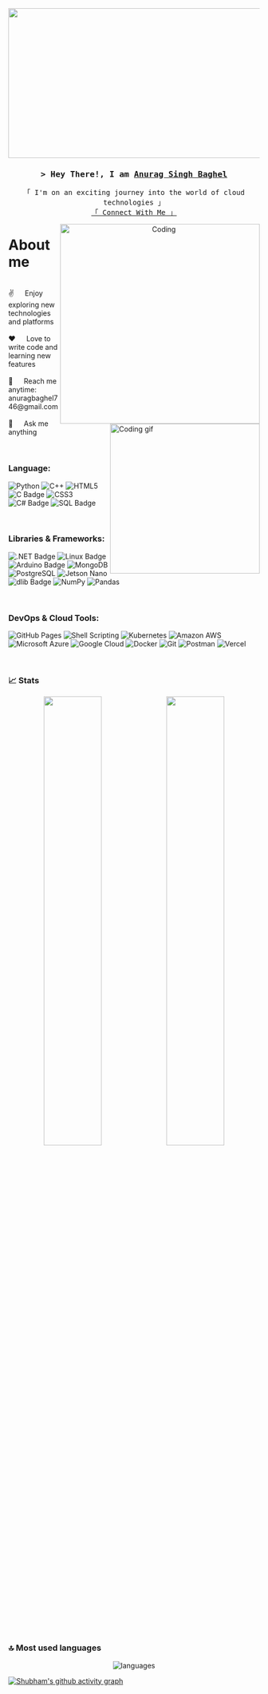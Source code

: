 <a href="https://codegrills.in">
    <img src="[https://i.pinimg.com/originals/f6/9a/98/f69a983fb6ae0f701c053d55d71f5a84.gif]" width="1200" height="300">
</a>

<!-- Intro  -->
<h3 align="center">
  <samp>
    &gt; Hey There!, I am
    <b><a target="_blank" href="https://alsiam.com">Anurag Singh Baghel</a></b>
  </samp>
</h3>

<p align="center"> 
  <samp>
      「 I'm on an exciting journey into the world of cloud technologies 」
      <br>
    <a href="https://www.linkedin.com/in/anurag-singh-358a23216">「 Connect With Me 」</a>
   
  
  </samp>
</p>

<p align="center">  
  <img align="right" alt="Coding" width="400" src="https://user-images.githubusercontent.com/74038190/212750672-2f3f2b50-c84f-4ed8-a60a-849ae69ff9df.gif">
</p>

<!-- About Section -->
# About me

<p>
  <img align="right" width="300" src="/assets/programmer.gif" alt="Coding gif" />

<br>
    ✌️ &emsp; Enjoy exploring new technologies and platforms <br/><br/>
  ❤️ &emsp; Love to write code and learning new features<br/><br/>
  📧 &emsp; Reach me anytime: anuragbaghel746@gmail.com<br/><br/>
  💬 &emsp; Ask me anything
</p>

<br>

### Language:
![Python](https://img.shields.io/badge/-Python-black?style=flat-square&logo=Python)
![C++](https://img.shields.io/badge/-C++-00599C?style=flat-square&logo=c)
![HTML5](https://img.shields.io/badge/-HTML5-E34F26?style=flat-square&logo=html5&logoColor=darkblue)
![C Badge](https://img.shields.io/badge/C-black?style=flat-square&logo=c)
![CSS3](https://img.shields.io/badge/-CSS3-1572B6?style=flat-square&logo=css3)
![C# Badge](https://img.shields.io/badge/C%23-232F3E?style=flat-square&logo=c-sharp)
![SQL Badge](https://img.shields.io/badge/SQL-blue?style=flat-square&logo=sql-server)

<br>

### Libraries & Frameworks:
![.NET Badge](https://img.shields.io/badge/.NET-blue?style=flat-square&logo=.net)
![Linux Badge](https://img.shields.io/badge/Linux-563D7C?style=flat-square&logo=linux)
![Arduino Badge](https://img.shields.io/badge/Arduino-orange?style=flat-square&logo=arduino)
![MongoDB](https://img.shields.io/badge/MongoDB-%234ea94b.svg?logo=mongodb&logoColor=white)
![PostgreSQL](https://img.shields.io/badge/-PostgreSQL-336791?style=flat-square&logo=postgresql)
![Jetson Nano](https://img.shields.io/badge/Jetson%20Nano-silver?style=flat-square&logo=nvidia)
![dlib Badge](https://img.shields.io/badge/dlib-darkblue?style=flat-square)
![NumPy](https://img.shields.io/badge/Numpy%20-%23013243.svg?logo=numpy&logoColor=white)
![Pandas](https://img.shields.io/badge/Pandas%20-%23150458.svg?logo=pandas&logoColor=white)

<br>

### DevOps & Cloud Tools:
![GitHub Pages](https://img.shields.io/badge/GitHub%20Pages-%23327FC7.svg?logo=github&logoColor=white)
![Shell Scripting](https://img.shields.io/badge/Shell%20Scripting-black?style=flat-square&logo=shell)
![Kubernetes](https://img.shields.io/badge/Kubernetes-darkblue?style=flat-square&logo=kubernetes)
![Amazon AWS](https://img.shields.io/badge/Amazon%20AWS-232F3E?style=flat-square&logo=amazon-aws)
![Microsoft Azure](https://img.shields.io/badge/Microsoft%20Azure-232F7E?style=flat-square&logo=microsoft-azure)
![Google Cloud](https://img.shields.io/badge/Google%20Cloud-black?style=flat-square&logo=google-cloud)
![Docker](https://img.shields.io/badge/-Docker-black?style=flat-square&logo=docker)
![Git](https://img.shields.io/badge/-Git-black?style=flat-square&logo=git)
![Postman](https://img.shields.io/badge/Postman-FF6C37?logo=postman&logoColor=white)
![Vercel](https://img.shields.io/badge/Vercel%20-%23000000.svg?logo=vercel&logoColor=white)

<br>




### 📈 Stats

<p align="center">
  <img width="48%" src="https://github-readme-stats.vercel.app/api?username=Anurag720&show_icons=true&hide_border=true&theme=radical" />
  <img width="48%" src="https://github-readme-streak-stats.herokuapp.com/?user=Anurag720&hide_border=true&theme=radical" />
</p>

### 🔝 Most used languages
<p align="center">
  <img alt="languages" src="https://github-readme-stats.vercel.app/api/top-langs/?username=Anurag720&layout=compact&hide_border=true&theme=radical" />
</p>

[![Shubham's github activity graph](https://github-readme-activity-graph.vercel.app/graph?username=Anurag720&theme=rogue)](https://github.com/Anurag720/github-readme-activity-graph)




<!-- Proudly created with GPRM ( https://gprm.itsvg.in ) -->
